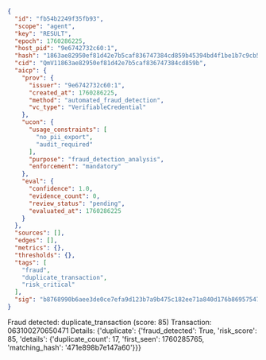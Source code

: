```json
{
  "id": "fb54b2249f35fb93",
  "scope": "agent",
  "key": "RESULT",
  "epoch": 1760286225,
  "host_pid": "9e6742732c60:1",
  "hash": "1863ae82950ef81d42e7b5caf836747384cd859b45394bd4f1be1b7c9cb55d95",
  "cid": "QmV11863ae82950ef81d42e7b5caf836747384cd859b",
  "aicp": {
    "prov": {
      "issuer": "9e6742732c60:1",
      "created_at": 1760286225,
      "method": "automated_fraud_detection",
      "vc_type": "VerifiableCredential"
    },
    "ucon": {
      "usage_constraints": [
        "no_pii_export",
        "audit_required"
      ],
      "purpose": "fraud_detection_analysis",
      "enforcement": "mandatory"
    },
    "eval": {
      "confidence": 1.0,
      "evidence_count": 0,
      "review_status": "pending",
      "evaluated_at": 1760286225
    }
  },
  "sources": [],
  "edges": [],
  "metrics": {},
  "thresholds": {},
  "tags": [
    "fraud",
    "duplicate_transaction",
    "risk_critical"
  ],
  "sig": "b8768990b6aee3de0ce7efa9d123b7a9b475c182ee71a840d176b8695754747b"
}
```

Fraud detected: duplicate_transaction (score: 85)
Transaction: 063100270650471
Details: {'duplicate': {'fraud_detected': True, 'risk_score': 85, 'details': {'duplicate_count': 17, 'first_seen': 1760285765, 'matching_hash': '471e898b7e147a60'}}}